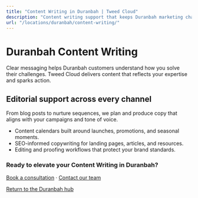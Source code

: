 ```yaml
---
title: "Content Writing in Duranbah | Tweed Cloud"
description: "Content writing support that keeps Duranbah marketing channels fresh."
url: "/locations/duranbah/content-writing/"
---
```


# Duranbah Content Writing

Clear messaging helps Duranbah customers understand how you solve their challenges. Tweed Cloud delivers content that reflects your expertise and sparks action.

## Editorial support across every channel

From blog posts to nurture sequences, we plan and produce copy that aligns with your campaigns and tone of voice.

- Content calendars built around launches, promotions, and seasonal moments.
- SEO-informed copywriting for landing pages, articles, and resources.
- Editing and proofing workflows that protect your brand standards.

### Ready to elevate your Content Writing in Duranbah?

[Book a consultation](/consultation/) · [Contact our team](/contact/)

[Return to the Duranbah hub](/locations/duranbah/)
